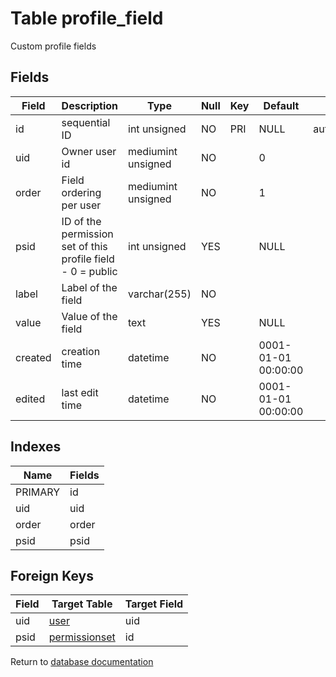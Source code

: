 Table profile_field
===========

Custom profile fields

Fields
------

| Field   | Description                                                 | Type               | Null | Key | Default             | Extra          |
| ------- | ----------------------------------------------------------- | ------------------ | ---- | --- | ------------------- | -------------- |
| id      | sequential ID                                               | int unsigned       | NO   | PRI | NULL                | auto_increment |
| uid     | Owner user id                                               | mediumint unsigned | NO   |     | 0                   |                |
| order   | Field ordering per user                                     | mediumint unsigned | NO   |     | 1                   |                |
| psid    | ID of the permission set of this profile field - 0 = public | int unsigned       | YES  |     | NULL                |                |
| label   | Label of the field                                          | varchar(255)       | NO   |     |                     |                |
| value   | Value of the field                                          | text               | YES  |     | NULL                |                |
| created | creation time                                               | datetime           | NO   |     | 0001-01-01 00:00:00 |                |
| edited  | last edit time                                              | datetime           | NO   |     | 0001-01-01 00:00:00 |                |

Indexes
------------

| Name | Fields |
|------|---------|
| PRIMARY | id |
| uid | uid |
| order | order |
| psid | psid |

Foreign Keys
------------

| Field | Target Table | Target Field |
|-------|--------------|--------------|
| uid | [user](help/database/db_user) | uid |
| psid | [permissionset](help/database/db_permissionset) | id |

Return to [database documentation](help/database)
